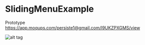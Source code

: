 # SlidingMenuExample


Prototype https://app.moqups.com/persiste1@gmail.com/l9UKZPXGMS/view


![alt tag](https://raw.githubusercontent.com/hassanmastinoz/GetNews/master/Screenshot_2016-09-10-05-31-08.png)
